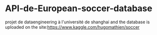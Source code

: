 # API-de-European-soccer-database
projet de dataengineering à l'université de shanghai and the database is uploaded on the site:https://www.kaggle.com/hugomathien/soccer
